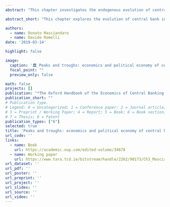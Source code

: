 ```yaml
---
abstract: "This chapter investigates the endogenous evolution of central bank institutional design over the past four decades. From a theoretical perspective, it employs a stylized political economy model to highlight some key determinants of the level of central bank independence as a function of macroeconomic shocks and political economy characteristics of countries. It then employs recently developed dynamic indices of central bank design to describe the evolution of central bank independence over the period 1972–2014. In a sample of sixty-five countries, it shows that the increasing trend in central bank independence during 1972–2007 has been reversing after the 2008 financial crisis, mainly due to significant changes to the roles of central banks in banking supervision. The authors find that this evolution can be related to several macroeconomic shocks, such as inflationary, fiscal, and exchange-rate shocks."

abstract_short: "This chapter explores the evolution of central bank independence over the past four decades, using a political economy model to identify key determinants like macroeconomic shocks and political characteristics. Analyzing data from 65 countries, it shows that the trend of increasing central bank independence from 1972–2007 reversed after the 2008 financial crisis, driven by changes in central banks' roles in banking supervision."

authors:
  - name: Donato Masciandaro
  - name: Davide Romelli
date: '2019-03-14'

highlight: false

image:
  caption: '🏛️ Peaks and troughs: economics and political economy of central bank independence cycles'
  focal_point: ""
  preview_only: false

math: false
projects: []
publication: "*The Oxford Handbook of the Economics of Central Banking, Oxford University Press*"
publication_short: ""
# Publication type.
# Legend: 0 = Uncategorized; 1 = Conference paper; 2 = Journal article;
# 3 = Preprint / Working Paper; 4 = Report; 5 = Book; 6 = Book section;
# 7 = Thesis; 8 = Patent
publication_types: ["6"]
selected: true
title: 'Peaks and troughs: economics and political economy of central bank independence cycles'
url_code: ''
links:
  - name: Book
    url: https://academic.oup.com/edited-volume/34678
  - name: Working paper
    url: https://www.tara.tcd.ie/bitstream/handle/2262/90173/Ch3_Masciandaro_Romelli_Printable%20Version.pdf
url_dataset: ''
url_pdf: ''
url_poster: ''
url_preprint: ''
url_project: ''
url_slides: ''
url_source: ''
url_video: ''
---
```

